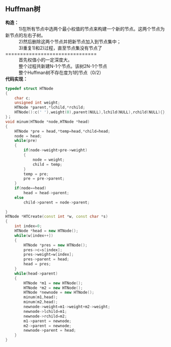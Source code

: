 ## Huffman树
**构造：**<br>
　　　1)在所有节点中选两个最小权值的节点来构建一个新的节点。这两个节点为新节点的左右子树。<br>
　　　2)然后删除这两个节点并把新节点加入到节点集中；<br>
　　　3)重复1)和2)过程，直至节点集没有节点了<br>
===============================<br>
　　　首先权值小的一定深度大。<br>
　　　整个过程共新建N-1个节点。该树2N-1个节点<br>
　　　整个Huffman树不存在度为1的节点（0/2）<br>
**代码实现：**
```C++
typedef struct HTNode
{
    char c;
    unsigned int weight;
    HTNode *parent,*lchild,*rchild;
    HTNode():c(' '),weight(0),parent(NULL),lchild(NULL),rchild(NULL){};
}；
void minum(HTNode *node,HTNode *head)
{
    HTNode *pre = head,*temp=head,*child=head;
    node = head;
    while(pre)
    {
        if(node->weight>pre->weight)
        {
            node = weight;
            child = temp;
        }
        temp = pre;
        pre = pre->parent;
    }
    if(node==head)
        head = head->parent;
    else
        child->parent = node->parent;
    
}
HTNode *HTCreate(const int *w, const char *s)
{
    int index=0;
    HTNode *head = new HTNode();
    while(w[index++])
    {
        HTNode *pres = new HTNode();
        pres->c=s[index];
        pres->weight=w[index];
        pres->parent = head;
        head = pres;
    }
    while(head->parent)
    {
        HTNode *m1 = new HTNode();
        HTNode *m2 = new HTNode();
        HTNode *newnode = new HTNode();
        minum(m1,head);
        minum(m2,head);
        newnode->weight=m1->weight+m2->weight;
        newnode->lchild=m1;
        newnode->rchild=m2;
        m1->parent = newnode;
        m2->parent = newnode;
        newnode->parent = head;
    }
}
```
